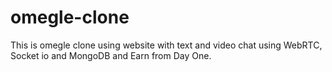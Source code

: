 # omegle-clone
This is omegle clone using website with text and video chat using WebRTC, Socket io and MongoDB and Earn from Day One.


